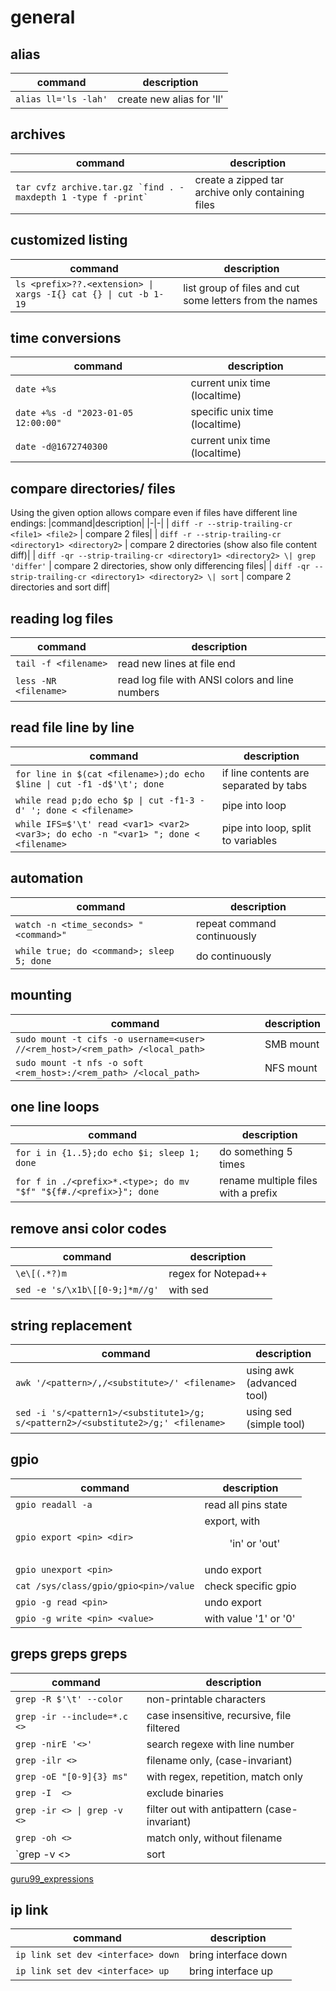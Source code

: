 # general

## alias
|command|description|
|-|-|
| `alias ll='ls -lah'` | create new alias for 'll'|

## archives
|command|description|
|-|-|
| ```tar cvfz archive.tar.gz `find . -maxdepth 1 -type f -print` ``` | create a zipped tar archive only containing files|

## customized listing
|command|description|
|-|-|
| `ls <prefix>??.<extension> \| xargs -I{} cat {} \| cut -b 1-19` | list group of files and cut some letters from the names|

## time conversions
|command|description|
|-|-|
| `date +%s` | current unix time (localtime)|
| `date +%s -d "2023-01-05 12:00:00" ` | specific unix time (localtime)|
| `date -d@1672740300` | current unix time (localtime)|

## compare directories/ files
Using the given option allows compare even if files have different line endings:
|command|description|
|-|-|
| `diff -r --strip-trailing-cr <file1> <file2>` | compare 2 files|
| `diff -r --strip-trailing-cr <directory1> <directory2>` | compare 2 directories (show also file content diff)|
| `diff -qr --strip-trailing-cr <directory1> <directory2> \| grep 'differ'` | compare 2 directories, show only differencing files|
| `diff -qr --strip-trailing-cr <directory1> <directory2> \| sort` | compare 2 directories and sort diff|

## reading log files
|command|description|
|-|-|
| `tail -f <filename>` | read new lines at file end|
| `less -NR <filename>` | read log file with ANSI colors and line numbers|

## read file line by line
|command|description|
|-|-|
| `for line in $(cat <filename>);do echo $line \| cut -f1 -d$'\t'; done` | if line contents are separated by tabs|
| `while read p;do echo $p \| cut -f1-3 -d' '; done < <filename>` | pipe into loop|
| `while IFS=$'\t' read <var1> <var2> <var3>; do echo -n "<var1> "; done < <filename>` | pipe into loop, split to variables|

## automation
|command|description|
|-|-|
| `watch -n <time_seconds> "<command>"` | repeat command continuously|
| `while true; do <command>; sleep 5; done` | do continuously|

## mounting
|command|description|
|-|-|
| `sudo mount -t cifs -o username=<user> //<rem_host>/<rem_path> /<local_path>` | SMB mount |
| `sudo mount -t nfs -o soft <rem_host>:/<rem_path> /<local_path>` | NFS mount |

## one line loops
|command|description|
|-|-|
| `for i in {1..5};do echo $i; sleep 1; done` | do something 5 times|
| `for f in ./<prefix>*.<type>; do mv "$f" "${f#./<prefix>}"; done` | rename multiple files with a prefix|

## remove ansi color codes
|command|description|
|-|-|
| `\e\[(.*?)m` | regex for Notepad++|
| `sed -e 's/\x1b\[[0-9;]*m//g'` | with sed |

## string replacement
|command|description|
|-|-|
| `awk '/<pattern>/,/<substitute>/' <filename>` | using awk (advanced tool) |
| `sed -i 's/<pattern1>/<substitute1>/g; s/<pattern2>/<substitute2>/g;' <filename>` | using sed (simple tool) |

## gpio
|command|description|
|-|-|
| `gpio readall -a`                     | read all pins state |
| `gpio export <pin> <dir>`             | export, with <dir> 'in' or 'out' |
| `gpio unexport <pin>`                 | undo export |
| `cat /sys/class/gpio/gpio<pin>/value` | check specific gpio |
| `gpio -g read <pin>`                  | undo export |
| `gpio -g write <pin> <value>`         | with value '1' or '0' |

## greps greps greps
|command|description|
|-|-|
| `grep -R $'\t' --color`       | non-printable characters                    |
| `grep -ir --include=*.c  <>`  | case insensitive, recursive, file filtered  |
| `grep -nirE '<>'`             | search regexe with line number              |
| `grep -ilr <>`                | filename only, (case-invariant)             |
| `grep -oE "[0-9]{3} ms"`      | with regex, repetition, match only          |
| `grep -I  <>`                 | exclude binaries                            |
| `grep -ir <> \| grep -v  <>`  | filter out with antipattern (case-invariant)|
| `grep -oh <>`                 | match only, without filename                |
| `grep -v <> |sort| uniq`      | inverted - sort - remove duplicates         |

[guru99_expressions](https://www.guru99.com/linux-regular-expressions.html)

## ip link
|command|description|
|-|-|
| `ip link set dev <interface> down` | bring interface down|
| `ip link set dev <interface> up` | bring interface up|
